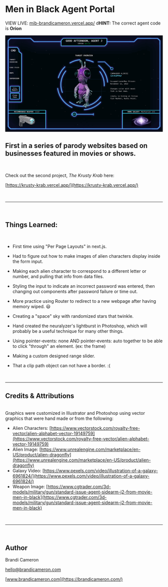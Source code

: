 # Men in Black Agent Portal

VIEW LIVE: [mib-brandicameron.vercel.app/](mib-brandicameron.vercel.app/) d**HINT:** The correct agent code is **Orion**

![App Screenshot](/public/images/screen-shot.png)

## First in a series of parody websites based on businesses featured in movies or shows.

&nbsp;<br>

Check out the second project, _The Krusty Krab_ here:

[https://krusty-krab.vercel.app/](https://krusty-krab.vercel.app/)

&nbsp;<br>

---

&nbsp;<br>

## Things Learned:

&nbsp;<br>

- First time using "Per Page Layouts" in next.js.
- Had to figure out how to make images of alien characters display inside the form input.
- Making each alien character to correspond to a different letter or number, and pulling that info from data files.
- Styling the input to indicate an incorrect password was entered, then changing out components after password failure or time out.
- More practice using Router to redirect to a new webpage after having memory wiped. 😃
- Creating a "space" sky with randomized stars that twinkle.
- Hand created the neuralyzer's lightburst in Photoshop, which will probably be a useful technique for many other things.
- Using pointer-events: none AND pointer-events: auto together to be able to click "through" an element. (ex: the frame)
- Making a custom designed range slider.
- That a clip path object can not have a border. :(

  &nbsp;<br>

---

## Credits & Attributions

&nbsp;<br>
Graphics were customized in Illustrator and Photoshop using vector graphics that were hand made or from the following:

- Alien Characters: [https://www.vectorstock.com/royalty-free-vector/alien-alphabet-vector-19149759](https://www.vectorstock.com/royalty-free-vector/alien-alphabet-vector-19149759)
- Alien Image: [https://www.unrealengine.com/marketplace/en-US/product/alien-dragonfly](https://www.unrealengine.com/marketplace/en-US/product/alien-dragonfly)
- Galaxy Video: [https://www.pexels.com/video/illustration-of-a-galaxy-6961824/](https://www.pexels.com/video/illustration-of-a-galaxy-6961824/)
- Weapon Image: [https://www.cgtrader.com/3d-models/military/gun/standard-issue-agent-sidearm-j2-from-movie-men-in-black](https://www.cgtrader.com/3d-models/military/gun/standard-issue-agent-sidearm-j2-from-movie-men-in-black)

&nbsp;<br>

---

&nbsp;<br>

## Author

Brandi Cameron

[hello@brandicameron.com](mailto:hello@brandicameron.com)

[www.brandicameron.com](https://brandicameron.com/)
